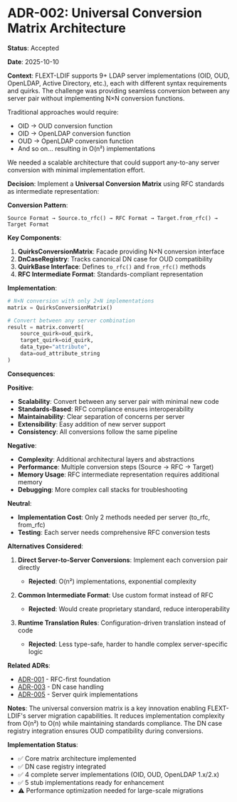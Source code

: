 # ADR-002: Universal Conversion Matrix Architecture

**Status**: Accepted

**Date**: 2025-10-10

**Context**:
FLEXT-LDIF supports 9+ LDAP server implementations (OID, OUD, OpenLDAP, Active Directory, etc.), each with different syntax requirements and quirks. The challenge was providing seamless conversion between any server pair without implementing N×N conversion functions.

Traditional approaches would require:

- OID → OUD conversion function
- OID → OpenLDAP conversion function
- OUD → OpenLDAP conversion function
- And so on... resulting in O(n²) implementations

We needed a scalable architecture that could support any-to-any server conversion with minimal implementation effort.

**Decision**:
Implement a **Universal Conversion Matrix** using RFC standards as intermediate representation:

**Conversion Pattern**:

```
Source Format → Source.to_rfc() → RFC Format → Target.from_rfc() → Target Format
```

**Key Components**:

1. **QuirksConversionMatrix**: Facade providing N×N conversion interface
2. **DnCaseRegistry**: Tracks canonical DN case for OUD compatibility
3. **QuirkBase Interface**: Defines `to_rfc()` and `from_rfc()` methods
4. **RFC Intermediate Format**: Standards-compliant representation

**Implementation**:

```python
# N×N conversion with only 2×N implementations
matrix = QuirksConversionMatrix()

# Convert between any server combination
result = matrix.convert(
    source_quirk=oud_quirk,
    target_quirk=oid_quirk,
    data_type="attribute",
    data=oud_attribute_string
)
```

**Consequences**:

**Positive**:

- **Scalability**: Convert between any server pair with minimal new code
- **Standards-Based**: RFC compliance ensures interoperability
- **Maintainability**: Clear separation of concerns per server
- **Extensibility**: Easy addition of new server support
- **Consistency**: All conversions follow the same pipeline

**Negative**:

- **Complexity**: Additional architectural layers and abstractions
- **Performance**: Multiple conversion steps (Source → RFC → Target)
- **Memory Usage**: RFC intermediate representation requires additional memory
- **Debugging**: More complex call stacks for troubleshooting

**Neutral**:

- **Implementation Cost**: Only 2 methods needed per server (to_rfc, from_rfc)
- **Testing**: Each server needs comprehensive RFC conversion tests

**Alternatives Considered**:

1. **Direct Server-to-Server Conversions**: Implement each conversion pair directly
   - **Rejected**: O(n²) implementations, exponential complexity

2. **Common Intermediate Format**: Use custom format instead of RFC
   - **Rejected**: Would create proprietary standard, reduce interoperability

3. **Runtime Translation Rules**: Configuration-driven translation instead of code
   - **Rejected**: Less type-safe, harder to handle complex server-specific logic

**Related ADRs**:

- [ADR-001](ADR-001-rfc-first-design.md) - RFC-first foundation
- [ADR-003](ADR-003-dn-case-registry.md) - DN case handling
- [ADR-005](ADR-005-pluggable-quirks-system.md) - Server quirk implementations

**Notes**:
The universal conversion matrix is a key innovation enabling FLEXT-LDIF's server migration capabilities. It reduces implementation complexity from O(n²) to O(n) while maintaining standards compliance. The DN case registry integration ensures OUD compatibility during conversions.

**Implementation Status**:

- ✅ Core matrix architecture implemented
- ✅ DN case registry integrated
- ✅ 4 complete server implementations (OID, OUD, OpenLDAP 1.x/2.x)
- ✅ 5 stub implementations ready for enhancement
- ⚠️ Performance optimization needed for large-scale migrations
